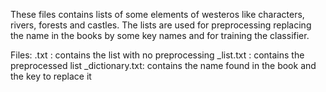 These files contains lists of some elements of westeros like characters, rivers, forests and castles. The lists are used for preprocessing replacing the name in the books by some key names and for training the classifier.

Files:
<element>.txt :             contains the list with no preprocessing
<element>_list.txt :        contains the preprocessed list
<element>_dictionary.txt:   contains the name found in the book and the key to replace it